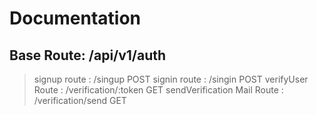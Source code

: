 # Documentation

<!-- label  route  httpmethod -->

## Base Route: /api/v1/auth

> signup route : /singup POST
> signin route : /singin POST
> verifyUser Route : /verification/:token GET
> sendVerification Mail Route : /verification/send GET
